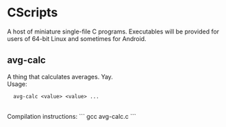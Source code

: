 # CScripts #

A host of miniature single-file C programs. Executables will be provided for users of 64-bit Linux and sometimes for Android.

## avg-calc ##
A thing that calculates averages. Yay.
<br>
Usage:
```
  avg-calc <value> <value> ...
```
<br>
Compilation instructions:
```
  gcc avg-calc.c
```
